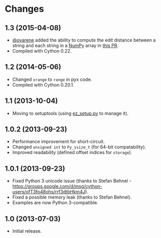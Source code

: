 # Changes

## 1.3 (2015-04-08)
* [@ovarene](https://github.com/ovarene) added the ability to compute the edit distance between a string and each string in a [NumPy](http://www.numpy.org/) array in [this PR](https://github.com/gfairchild/pyxDamerauLevenshtein/pull/3).
* Compiled with Cython 0.22.

## 1.2 (2014-05-06)
* Changed `xrange` to `range` in pyx code.
* Compiled with Cython 0.20.1.

## 1.1 (2013-10-04)
* Moving to setuptools (using [ez_setup.py](https://bitbucket.org/pypa/setuptools/downloads/ez_setup.py) to manage it).

## 1.0.2 (2013-09-23)
* Performance improvement for short-circuit.
* Changed `unsigned int` to `Py_ssize_t` (for 64-bit compatability).
* Improved readability (defined offset indices for `storage`).

## 1.0.1 (2013-09-23)
* Fixed Python 3 unicode issue (thanks to Stefan Behnel - https://groups.google.com/d/msg/cython-users/ofT3fo48ohs/rrf3dtbHkm4J).
* Fixed a possible memory leak (thanks to Stefan Behnel).
* Examples are now Python 3-compatible.

## 1.0 (2013-07-03)
* Initial release.
